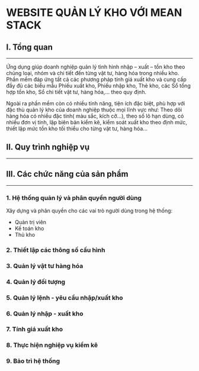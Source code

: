 # WEBSITE QUẢN LÝ KHO VỚI MEAN STACK

## I. Tổng quan
---

Ứng dụng giúp doanh nghiệp quản lý tình hình nhập – xuất – tồn kho theo chủng loại, nhóm và chi tiết đến từng vật tư, hàng hóa trong nhiều kho. Phần mềm đáp ứng tất cả các phương pháp tính giá xuất kho và cung cấp đầy đủ các biểu mẫu Phiếu xuất kho, Phiếu nhập kho, Thẻ kho, các Sổ tổng hợp tồn kho, Sổ chi tiết vật tư, hàng hóa,... theo quy định.

Ngoài ra phần mềm còn có nhiều tính năng, tiện ích đặc biệt, phù hợp với đặc thù quản lý kho của doanh nghiệp thuộc mọi lĩnh vực như: Theo dõi hàng hóa có nhiều đặc tính( màu sắc, kích cỡ…), theo số lô hạn dùng, có nhiều đơn vị tính, lập biên bản kiểm kê, kiểm soát xuất kho theo định mức, thiết lập mức tồn kho tối thiểu cho từng vật tư, hàng hóa...

## II. Quy trình nghiệp vụ
---

## III. Các chức năng của sản phẩm
---

### 1. Hệ thống quản lý và phân quyền người dùng
Xây dựng và phân quyền cho các vai trò người dùng trong hệ thống:
* Quản trị viên
* Kế toán kho
* Thủ kho

### 2. Thiết lập các thông số cấu hình
### 3. Quản lý vật tư hàng hóa
### 4. Quản lý đối tượng
### 5. Quản lý lệnh - yêu cầu nhập/xuất kho
### 6. Quản lý nhập - xuất kho
### 7. Tính giá xuất kho
### 8. Thực hiện nghiệp vụ kiểm kê
### 9. Bảo trì hệ thống
